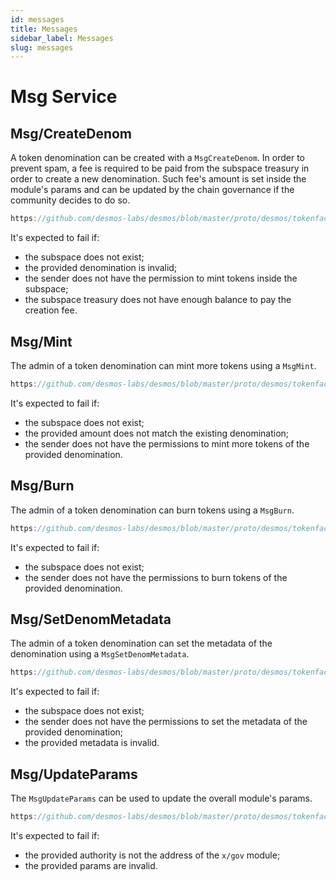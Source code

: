 ```yaml
---
id: messages
title: Messages
sidebar_label: Messages
slug: messages
---
```


# Msg Service

## Msg/CreateDenom
A token denomination can be created with a `MsgCreateDenom`. In order to prevent spam, a fee is required to be paid from the subspace treasury in order to create a new denomination. Such fee's amount is set inside the module's params and can be updated by the chain governance if the community decides to do so.

```js reference
https://github.com/desmos-labs/desmos/blob/master/proto/desmos/tokenfactory/v1/msgs.proto#L55-L78
```

It's expected to fail if:
* the subspace does not exist;
* the provided denomination is invalid;
* the sender does not have the permission to mint tokens inside the subspace;
* the subspace treasury does not have enough balance to pay the creation fee.

## Msg/Mint
The admin of a token denomination can mint more tokens using a `MsgMint`.

```js reference
https://github.com/desmos-labs/desmos/blob/master/proto/desmos/tokenfactory/v1/msgs.proto#L88-L116
```

It's expected to fail if:
* the subspace does not exist;
* the provided amount does not match the existing denomination;
* the sender does not have the permissions to mint more tokens of the provided denomination.

## Msg/Burn
The admin of a token denomination can burn tokens using a `MsgBurn`.

```js reference
https://github.com/desmos-labs/desmos/blob/master/proto/desmos/tokenfactory/v1/msgs.proto#L123-L151
```

It's expected to fail if:
* the subspace does not exist;
* the sender does not have the permissions to burn tokens of the provided denomination.

## Msg/SetDenomMetadata
The admin of a token denomination can set the metadata of the denomination using a `MsgSetDenomMetadata`.

```js reference
https://github.com/desmos-labs/desmos/blob/master/proto/desmos/tokenfactory/v1/msgs.proto#L158-L179
```

It's expected to fail if:
* the subspace does not exist;
* the sender does not have the permissions to set the metadata of the provided denomination;
* the provided metadata is invalid.


## Msg/UpdateParams
The `MsgUpdateParams` can be used to update the overall module's params.

```js reference
https://github.com/desmos-labs/desmos/blob/master/proto/desmos/tokenfactory/v1/msgs.proto#L191-L213
```

It's expected to fail if:
* the provided authority is not the address of the `x/gov` module;
* the provided params are invalid.